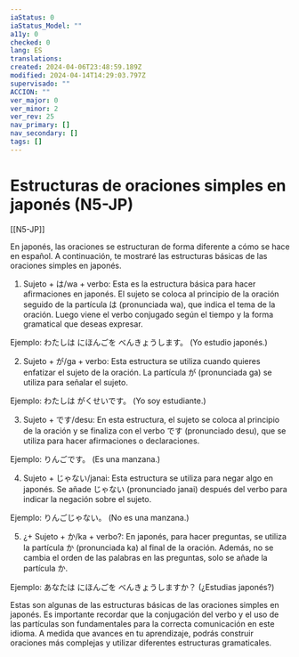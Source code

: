 ```yaml
---
iaStatus: 0
iaStatus_Model: ""
a11y: 0
checked: 0
lang: ES
translations: 
created: 2024-04-06T23:48:59.189Z
modified: 2024-04-14T14:29:03.797Z
supervisado: ""
ACCION: ""
ver_major: 0
ver_minor: 2
ver_rev: 25
nav_primary: []
nav_secondary: []
tags: []
---
```

# Estructuras de oraciones simples en japonés (N5-JP)

[[N5-JP]]

En japonés, las oraciones se estructuran de forma diferente a cómo se hace en español. A continuación, te mostraré las estructuras básicas de las oraciones simples en japonés.

1. Sujeto + は/wa + verbo: Esta es la estructura básica para hacer afirmaciones en japonés. El sujeto se coloca al principio de la oración seguido de la partícula は (pronunciada wa), que indica el tema de la oración. Luego viene el verbo conjugado según el tiempo y la forma gramatical que deseas expresar.

Ejemplo:
わたしは にほんごを べんきょうします。
(Yo estudio japonés.)

2. Sujeto + が/ga + verbo: Esta estructura se utiliza cuando quieres enfatizar el sujeto de la oración. La partícula が (pronunciada ga) se utiliza para señalar el sujeto.

Ejemplo:
わたしは がくせいです。
(Yo soy estudiante.)

3. Sujeto + です/desu: En esta estructura, el sujeto se coloca al principio de la oración y se finaliza con el verbo です (pronunciado desu), que se utiliza para hacer afirmaciones o declaraciones.

Ejemplo:
りんごです。
(Es una manzana.)

4. Sujeto + じゃない/janai: Esta estructura se utiliza para negar algo en japonés. Se añade じゃない (pronunciado janai) después del verbo para indicar la negación sobre el sujeto.

Ejemplo:
りんごじゃない。
(No es una manzana.)

5. ¿+ Sujeto + か/ka + verbo?: En japonés, para hacer preguntas, se utiliza la partícula か (pronunciada ka) al final de la oración. Además, no se cambia el orden de las palabras en las preguntas, solo se añade la partícula か.

Ejemplo:
あなたは にほんごを べんきょうしますか？
(¿Estudias japonés?)

Estas son algunas de las estructuras básicas de las oraciones simples en japonés. Es importante recordar que la conjugación del verbo y el uso de las partículas son fundamentales para la correcta comunicación en este idioma. A medida que avances en tu aprendizaje, podrás construir oraciones más complejas y utilizar diferentes estructuras gramaticales.

